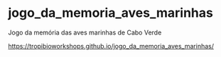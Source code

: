 # jogo_da_memoria_aves_marinhas
Jogo da memória das aves marinhas de Cabo Verde

https://tropibioworkshops.github.io/jogo_da_memoria_aves_marinhas/
